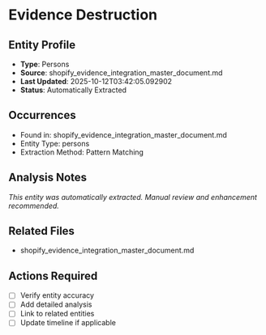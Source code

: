 # Evidence Destruction

## Entity Profile
- **Type**: Persons
- **Source**: shopify_evidence_integration_master_document.md
- **Last Updated**: 2025-10-12T03:42:05.092902
- **Status**: Automatically Extracted

## Occurrences
- Found in: shopify_evidence_integration_master_document.md
- Entity Type: persons
- Extraction Method: Pattern Matching

## Analysis Notes
*This entity was automatically extracted. Manual review and enhancement recommended.*

## Related Files
- shopify_evidence_integration_master_document.md

## Actions Required
- [ ] Verify entity accuracy
- [ ] Add detailed analysis
- [ ] Link to related entities
- [ ] Update timeline if applicable
